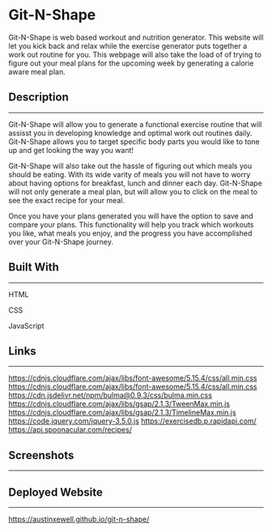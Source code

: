 # Git-N-Shape
Git-N-Shape is web based workout and nutrition generator. This website will let you kick back and relax while the exercise generator puts together a work out routine for you. This webpage will also take the load of of trying to figure out your meal plans for the upcoming week by generating a calorie aware meal plan.

## Description
-----------
Git-N-Shape will allow you to generate a functional exercise routine that will assisst you in developing knowledge and optimal work out routines daily. Git-N-Shape allows you to target specific body parts you would like to tone up and get looking the way you want! 

Git-N-Shape will also take out the hassle of figuring out which meals you should be eating. With its wide varity of meals you will not have to worry about having options for breakfast, lunch and dinner each day. Git-N-Shape will not only generate a meal plan, but will allow you to click on the meal to see the exact recipe for your meal.

Once you have your plans generated you will have the option to save and compare your plans. This functionality will help you track which workouts you like, what meals you enjoy, and the progress you have accomplished over your Git-N-Shape journey.

## Built With
----------
HTML

CSS

JavaScript


## Links
---------
https://cdnjs.cloudflare.com/ajax/libs/font-awesome/5.15.4/css/all.min.css
https://cdnjs.cloudflare.com/ajax/libs/font-awesome/5.15.4/css/all.min.css
https://cdn.jsdelivr.net/npm/bulma@0.9.3/css/bulma.min.css
https://cdnjs.cloudflare.com/ajax/libs/gsap/2.1.3/TweenMax.min.js
https://cdnjs.cloudflare.com/ajax/libs/gsap/2.1.3/TimelineMax.min.js
https://code.jquery.com/jquery-3.5.0.js
https://exercisedb.p.rapidapi.com/
https://api.spoonacular.com/recipes/

## Screenshots
-----------



## Deployed Website
------------
https://austinxewell.github.io/git-n-shape/
